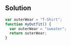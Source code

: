 ## Solution


```js
var outerWear = "T-Shirt";
function myOutfit() {
  var outerWear = "sweater";
  return outerWear;
}
```